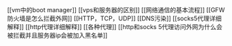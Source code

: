 [[vm中的boot manager]]
[[vps和服务器的区别]]
[[网络通信的基本流程]]
[[GFW防火墙是怎么拦截外网]]
[[HTTP，TCP，UDP]]
[[DNS污染]]
[[socks5代理详细解释]]
[[http代理详细解释]]
[[各种代理]]
[[http和socks 5代理访问外网为什么会被拦截并且服务器ip会被加入黑名单]]